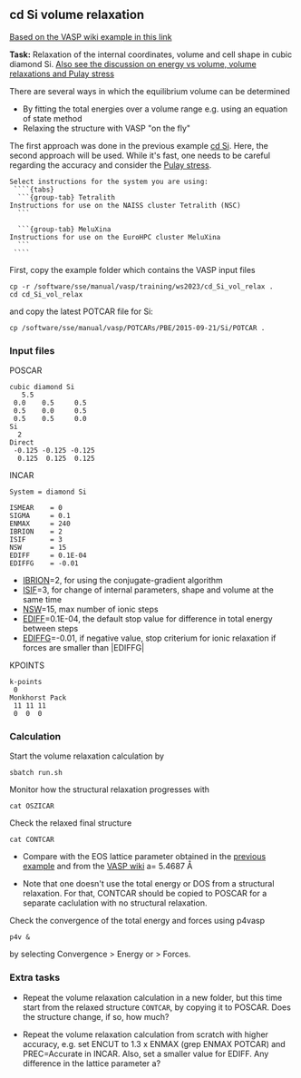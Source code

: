 ## cd Si volume relaxation

[Based on the VASP wiki example in this link](https://www.vasp.at/wiki/index.php/Cd_Si_volume_relaxation)

**Task:** Relaxation of the internal coordinates, volume and cell shape in cubic diamond Si. [Also see the discussion on energy vs volume, volume relaxations and Pulay stress](https://www.vasp.at/wiki/index.php/Energy_vs_volume_Volume_relaxations_and_Pulay_stress)

There are several ways in which the equilibrium volume can be determined

* By fitting the total energies over a volume range e.g. using an equation of state method
* Relaxing the structure with VASP "on the fly"

The first approach was done in the previous example [cd Si](../cd_Si). Here, the second approach will be used. While it's fast, one needs to be careful regarding the accuracy and consider the [Pulay stress](https://www.vasp.at/wiki/index.php/Energy_vs_volume_Volume_relaxations_and_Pulay_stress).

`````{callout} System-specific instructions
Select instructions for the system you are using:
 ````{tabs}
  ```{group-tab} Tetralith
Instructions for use on the NAISS cluster Tetralith (NSC)
  ```

  ```{group-tab} MeluXina
Instructions for use on the EuroHPC cluster MeluXina
  ```
 ````
`````

First, copy the example folder which contains the VASP input files

    cp -r /software/sse/manual/vasp/training/ws2023/cd_Si_vol_relax .
    cd cd_Si_vol_relax

and copy the latest POTCAR file for Si:

    cp /software/sse/manual/vasp/POTCARs/PBE/2015-09-21/Si/POTCAR .

### Input files

POSCAR

    cubic diamond Si
       5.5
     0.0    0.5     0.5
     0.5    0.0     0.5
     0.5    0.5     0.0
    Si
      2
    Direct
     -0.125 -0.125 -0.125
      0.125  0.125  0.125

INCAR

    System = diamond Si

    ISMEAR    = 0 
    SIGMA     = 0.1
    ENMAX     = 240
    IBRION    = 2 
    ISIF      = 3 
    NSW       = 15
    EDIFF     = 0.1E-04
    EDIFFG    = -0.01

* [IBRION](https://www.vasp.at/wiki/index.php/IBRION)=2, for using the conjugate-gradient algorithm
* [ISIF](https://www.vasp.at/wiki/index.php/ISIF)=3, for change of internal parameters, shape and volume at the same time
* [NSW](https://www.vasp.at/wiki/index.php/NSW)=15, max number of ionic steps
* [EDIFF](https://www.vasp.at/wiki/index.php/EDIFF)=0.1E-04, the default stop value for difference in total energy between steps
* [EDIFFG](https://www.vasp.at/wiki/index.php/EDIFFG)=-0.01, if negative value, stop criterium for ionic relaxation if forces are smaller than |EDIFFG|

KPOINTS

    k-points
     0
    Monkhorst Pack
     11 11 11
     0  0  0

### Calculation

Start the volume relaxation calculation by

    sbatch run.sh

Monitor how the structural relaxation progresses with

    cat OSZICAR

Check the relaxed final structure

    cat CONTCAR

* Compare with the EOS lattice parameter obtained in the [previous example](../cd_Si) and from the [VASP wiki](https://www.vasp.at/wiki/index.php/Cd_Si_volume_relaxation) a= 5.4687 Å

* Note that one doesn't use the total energy or DOS from a structural relaxation. For that, CONTCAR should be copied to POSCAR for a separate caclulation with no structural relaxation.

Check the convergence of the total energy and forces using p4vasp

    p4v &

by selecting Convergence > Energy or > Forces.

### Extra tasks

* Repeat the volume relaxation calculation in a new folder, but this time start from the relaxed structure `CONTCAR`, by copying it to POSCAR. Does the structure change, if so, how much?

* Repeat the volume relaxation calculation from scratch with higher accuracy, e.g. set ENCUT to 1.3 x ENMAX (grep ENMAX POTCAR) and PREC=Accurate in INCAR. Also, set a smaller value for EDIFF. Any difference in the lattice parameter a?

